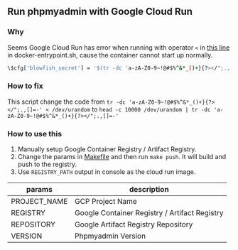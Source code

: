 ## Run phpmyadmin with Google Cloud Run

### Why

Seems Google Cloud Run has error when running with operator `<` in [this line](https://github.com/phpmyadmin/docker/blob/master/docker-entrypoint.sh#L7) in docker-entrypoint.sh, cause the container cannot start up normally.

```sh
\$cfg['blowfish_secret'] = '$(tr -dc 'a-zA-Z0-9~!@#$%^&*_()+}{?></";.,[]=-' < /dev/urandom | fold -w 32 | head -n 1)';
```

### How to fix

This script change the code from `tr -dc 'a-zA-Z0-9~!@#$%^&*_()+}{?></";.,[]=-' < /dev/urandom` to `head -c 10000 /dev/urandom | tr -dc 'a-zA-Z0-9~!@#$%^&*_()+}{?></";.,[]=-'`

### How to use this

1. Manually setup Google Container Registry / Artifact Registry.
2. Change the params in [Makefile](Makefile) and then run `make push`. It will build and push to the registry.
3. Use `REGISTRY_PATH` output in console as the cloud run image.

| params | description |
|--|--|
| PROJECT_NAME | GCP Project Name |
| REGISTRY | Google Container Registry / Artifact Registry |
| REPOSITORY | Google Artifact Registry Repository |
| VERSION | Phpmyadmin Version |
